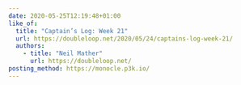 ```yaml
---
date: 2020-05-25T12:19:48+01:00
like_of:
  title: "Captain’s Log: Week 21"
  url: https://doubleloop.net/2020/05/24/captains-log-week-21/
  authors:
    - title: "Neil Mather"
      url: https://doubleloop.net/
posting_method: https://monocle.p3k.io/
---
```

